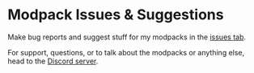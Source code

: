 # Modpack Issues & Suggestions
Make bug reports and suggest stuff for my modpacks in the [issues tab](https://github.com/woodytexas/modpack-issues-suggestions/issues).

For support, questions, or to talk about the modpacks or anything else, head to the [Discord server](https://discord.gg/ZNTt4YkY5W).
